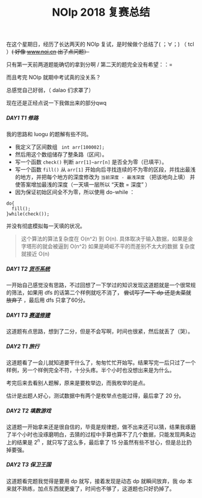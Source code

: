 ﻿---
title: NOIp 2018 复赛总结
published: 2018-11-15 19:49:18 +08:00
category: Routine
tags: [NOIp, C++, 随笔, Code]
draft: false
---

在这个星期日，经历了长达两天的 NOIp 复试，是时候做个总结了( ；∀；) （ tcl ）<del>( 好像 www.noi.cn 出了点问题）</del>

<!-- more -->

只有第一天前两道题能确切的拿到分啊 / 第二天的题完全没有希望：：=

而且考完 NOIp 就期中考试真的没关系？

总感觉自己好弱，（ dalao 们求罩了）

现在还是正经点说一下我做出来的部分qwq

##### DAY1 T1 修路


我的思路和 luogu 的题解有些不同。
- 我定义了区间数组 ` int arr[100002];`
- 然后用这个数组储存了整条路（区间）。
- 写一个函数 `check()` 判断 `arr[1]~arr[n]` 是否全为零（已填平）。
- 写一个函数 `fill()` 从 `arr[1]` 开始向后寻找连续的不为零的区段，并找出最浅的地方，并把每个地方的深度修改为 `当前深度 - 最浅深度` （把该地向上填） 并使答案增加最浅的深度（一天填一层所以 “天数 = 深度” ）
- 因为保证初始区间全不为零，所以使用 do-while ：
```
do{
  fill();
}while(check());
```

并没有彻底模拟每一天填的状况。

> 这个算法的算法复杂度在 O(n^2) 到 O(n).
> 具体取决于输入数据，如果是金字塔形的就会被逼到 O(n^2) 如果是崎岖不平的而差别不太大的数据 复杂度就接近 O(n)


##### DAY1 T2 [货币系统](https://www.luogu.com.cn/problem/P5020)


一开始自己感觉没有思路，不过回想了一下学过的知识发现这道题就是一个很常规的筛法，如果用 dfs 的话第二个样例就吃不消了， ~~尝试写了一下 dp 还是太菜就放弃了~~ ，最后用 dfs 只拿了60分。


##### DAY1 T3 [赛道修建](https://www.luogu.org/problem/P5021)


这道题有点思路，想到了二分，但是不会写啊，时间也很紧，然后就丢了（哭）。


##### DAY2 T1 旅行


这道题看了一会儿就知道要干什么了，匆匆忙忙开始写。结果写完一后只过了一个样例，另一个样例完全不符，十分头疼。半个小时也没想出来是为什么。

考完后来去看别人题解，原来是要枚举边，而我枚举的是点。

估计是出题人好心，测试数据中有两个是枚举点也能过得，最后拿了 20 分。


##### DAY2 T2 填数游戏


这道题一开始拿来还是很自信的，毕竟是规律题，做不出来还可以猜，结果我琢磨了半个小时也没琢磨明白，去猜的过程中手算也算不了几个数据，只能发现两条边上的结果是  2<sup>n</sup> ，就只写了这么多，最后拿了 15 分虽然有些不甘心，但是总比扔掉要强。


##### DAY2 T3 保卫王国


这道题看完题我觉得是要用 dp 就写，接着发现是动态 dp 就瞬间放弃，我 dp 本来就不熟练，加点东西就更废了，时间也不够了，这道题也只好扔掉了。



